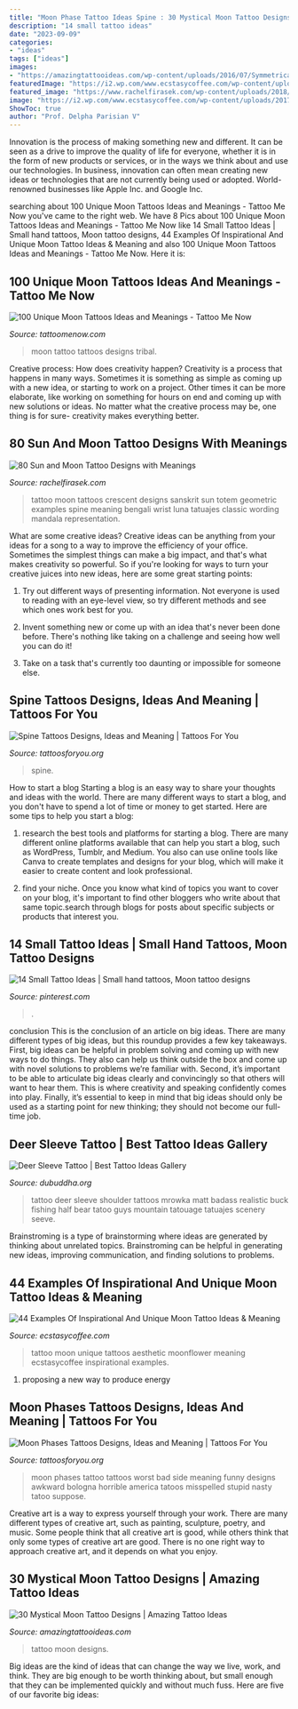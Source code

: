 ```yaml
---
title: "Moon Phase Tattoo Ideas Spine : 30 Mystical Moon Tattoo Designs"
description: "14 small tattoo ideas"
date: "2023-09-09"
categories:
- "ideas"
tags: ["ideas"]
images:
- "https://amazingtattooideas.com/wp-content/uploads/2016/07/Symmetrical-Moon-Phases-Shoulder-Tattoo.jpg"
featuredImage: "https://i2.wp.com/www.ecstasycoffee.com/wp-content/uploads/2017/03/flowertattoo-moonflower-bhtattoo-tattoovice-ink-inked-inkedgirl-inspirationtattoo-blackworktattoo.jpg?resize=750%2C938"
featured_image: "https://www.rachelfirasek.com/wp-content/uploads/2018/01/Sun-and-Moon-Tattoo-Designs-with-Meanings52.jpg"
image: "https://i2.wp.com/www.ecstasycoffee.com/wp-content/uploads/2017/03/flowertattoo-moonflower-bhtattoo-tattoovice-ink-inked-inkedgirl-inspirationtattoo-blackworktattoo.jpg?resize=750%2C938"
ShowToc: true
author: "Prof. Delpha Parisian V"
---
```



Innovation is the process of making something new and different. It can be seen as a drive to improve the quality of life for everyone, whether it is in the form of new products or services, or in the ways we think about and use our technologies. In business, innovation can often mean creating new ideas or technologies that are not currently being used or adopted. World-renowned businesses like Apple Inc. and Google Inc.

	

		
searching about 100 Unique Moon Tattoos Ideas and Meanings - Tattoo Me Now you've came to the right web. We have 8 Pics about 100 Unique Moon Tattoos Ideas and Meanings - Tattoo Me Now like 14 Small Tattoo Ideas | Small hand tattoos, Moon tattoo designs, 44 Examples Of Inspirational And Unique Moon Tattoo Ideas &amp; Meaning and also 100 Unique Moon Tattoos Ideas and Meanings - Tattoo Me Now. Here it is:
		
    
## 100 Unique Moon Tattoos Ideas And Meanings - Tattoo Me Now

<img loading=lazy src="https://www.tattoomenow.com/tattoo-designs/wp-content/uploads/2019/11/Moon-Tattoo-Tribal-03.jpg" onerror="this.onerror=null;this.src='https://tse3.mm.bing.net/th?id=OIP.AETBrFfogiHSqM3JAU5DGQHaLI&amp;pid=15.1';" alt="100 Unique Moon Tattoos Ideas and Meanings - Tattoo Me Now">

_Source: tattoomenow.com_

>moon tattoo tattoos designs tribal. 

	

Creative process: How does creativity happen?
Creativity is a process that happens in many ways. Sometimes it is something as simple as coming up with a new idea, or starting to work on a project. Other times it can be more elaborate, like working on something for hours on end and coming up with new solutions or ideas. No matter what the creative process may be, one thing is for sure- creativity makes everything better.

    
## 80 Sun And Moon Tattoo Designs With Meanings

<img loading=lazy src="https://www.rachelfirasek.com/wp-content/uploads/2018/01/Sun-and-Moon-Tattoo-Designs-with-Meanings52.jpg" onerror="this.onerror=null;this.src='https://tse1.mm.bing.net/th?id=OIP.pCUQES_yjti-lxYlJ3BCcQHaJ9&amp;pid=15.1';" alt="80 Sun and Moon Tattoo Designs with Meanings">

_Source: rachelfirasek.com_

>tattoo moon tattoos crescent designs sanskrit sun totem geometric examples spine meaning bengali wrist luna tatuajes classic wording mandala representation. 

	

What are some creative ideas?
Creative ideas can be anything from your ideas for a song to a way to improve the efficiency of your office. Sometimes the simplest things can make a big impact, and that's what makes creativity so powerful. So if you're looking for ways to turn your creative juices into new ideas, here are some great starting points: 
1. Try out different ways of presenting information. Not everyone is used to reading with an eye-level view, so try different methods and see which ones work best for you.

2. Invent something new or come up with an idea that's never been done before. There's nothing like taking on a challenge and seeing how well you can do it!

3. Take on a task that's currently too daunting or impossible for someone else.

    
## Spine Tattoos Designs, Ideas And Meaning | Tattoos For You

<img loading=lazy src="https://www.tattoosforyou.org/wp-content/uploads/2016/05/Spine-Tattoos-for-Men.jpg" onerror="this.onerror=null;this.src='https://tse4.mm.bing.net/th?id=OIP.IK6J3dJHJ2Yc1sJljR7mAgHaJ3&amp;pid=15.1';" alt="Spine Tattoos Designs, Ideas and Meaning | Tattoos For You">

_Source: tattoosforyou.org_

>spine. 

	

How to start a blog
Starting a blog is an easy way to share your thoughts and ideas with the world. There are many different ways to start a blog, and you don't have to spend a lot of time or money to get started. Here are some tips to help you start a blog: 
1. research the best tools and platforms for starting a blog. There are many different online platforms available that can help you start a blog, such as WordPress, Tumblr, and Medium. You also can use online tools like Canva to create templates and designs for your blog, which will make it easier to create content and look professional. 

2. find your niche. Once you know what kind of topics you want to cover on your blog, it's important to find other bloggers who write about that same topic.search through blogs for posts about specific subjects or products that interest you.

    
## 14 Small Tattoo Ideas | Small Hand Tattoos, Moon Tattoo Designs

<img loading=lazy src="https://i.pinimg.com/736x/09/ec/3b/09ec3be6c387c945191df99460245355.jpg" onerror="this.onerror=null;this.src='https://tse4.mm.bing.net/th?id=OIP.xoG-UEEre68PzStkCVp44AAAAA&amp;pid=15.1';" alt="14 Small Tattoo Ideas | Small hand tattoos, Moon tattoo designs">

_Source: pinterest.com_

>. 

	

conclusion
This is the conclusion of an article on big ideas. 
There are many different types of big ideas, but this roundup provides a few key takeaways. First, big ideas can be helpful in problem solving and coming up with new ways to do things. They also can help us think outside the box and come up with novel solutions to problems we’re familiar with. 
 Second, it’s important to be able to articulate big ideas clearly and convincingly so that others will want to hear them. This is where creativity and speaking confidently comes into play. Finally, it’s essential to keep in mind that big ideas should only be used as a starting point for new thinking; they should not become our full-time job.

    
## Deer Sleeve Tattoo | Best Tattoo Ideas Gallery

<img loading=lazy src="http://www.dubuddha.org/wp-content/uploads/2015/09/Shoulder-Seeve-Tattoo-by-Matt-Mrowka.jpg" onerror="this.onerror=null;this.src='https://tse2.mm.bing.net/th?id=OIP.Kq-jjpaKMElN-bYHQEkNmQHaHa&amp;pid=15.1';" alt="Deer Sleeve Tattoo | Best Tattoo Ideas Gallery">

_Source: dubuddha.org_

>tattoo deer sleeve shoulder tattoos mrowka matt badass realistic buck fishing half bear tatoo guys mountain tatouage tatuajes scenery seeve. 

	

Brainstroming is a type of brainstorming where ideas are generated by thinking about unrelated topics. Brainstroming can be helpful in generating new ideas, improving communication, and finding solutions to problems.

    
## 44 Examples Of Inspirational And Unique Moon Tattoo Ideas &amp; Meaning

<img loading=lazy src="https://i2.wp.com/www.ecstasycoffee.com/wp-content/uploads/2017/03/flowertattoo-moonflower-bhtattoo-tattoovice-ink-inked-inkedgirl-inspirationtattoo-blackworktattoo.jpg?resize=750%2C938" onerror="this.onerror=null;this.src='https://tse2.mm.bing.net/th?id=OIP.gBV15IkqZjDyJ_7jGP3DmwHaJQ&amp;pid=15.1';" alt="44 Examples Of Inspirational And Unique Moon Tattoo Ideas &amp; Meaning">

_Source: ecstasycoffee.com_

>tattoo moon unique tattoos aesthetic moonflower meaning ecstasycoffee inspirational examples. 

	

1. proposing a new way to produce energy 

    
## Moon Phases Tattoos Designs, Ideas And Meaning | Tattoos For You

<img loading=lazy src="https://www.tattoosforyou.org/wp-content/uploads/2016/03/Moon-Phases-Tattoo-Side.jpg" onerror="this.onerror=null;this.src='https://tse4.mm.bing.net/th?id=OIP.4o3wVmlggxTYzew2xdagNAHaKe&amp;pid=15.1';" alt="Moon Phases Tattoos Designs, Ideas and Meaning | Tattoos For You">

_Source: tattoosforyou.org_

>moon phases tattoo tattoos worst bad side meaning funny designs awkward bologna horrible america tatoos misspelled stupid nasty tatoo suppose. 

	

Creative art is a way to express yourself through your work. There are many different types of creative art, such as painting, sculpture, poetry, and music. Some people think that all creative art is good, while others think that only some types of creative art are good. There is no one right way to approach creative art, and it depends on what you enjoy.

    
## 30 Mystical Moon Tattoo Designs | Amazing Tattoo Ideas

<img loading=lazy src="https://amazingtattooideas.com/wp-content/uploads/2016/07/Symmetrical-Moon-Phases-Shoulder-Tattoo.jpg" onerror="this.onerror=null;this.src='https://tse1.mm.bing.net/th?id=OIP.RQOhDmhW7RETOBVh17f3VwHaHa&amp;pid=15.1';" alt="30 Mystical Moon Tattoo Designs | Amazing Tattoo Ideas">

_Source: amazingtattooideas.com_

>tattoo moon designs. 

	

Big ideas are the kind of ideas that can change the way we live, work, and think. They are big enough to be worth thinking about, but small enough that they can be implemented quickly and without much fuss. Here are five of our favorite big ideas: 

